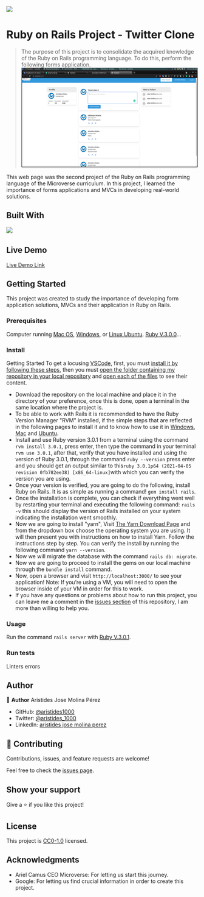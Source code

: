 ![](<https://img.shields.io/badge/-Ruby_on_Rails-rgb(255%2C%2000%2C%2000)?style=plastic&logo=ruby-on-rails>)

# Ruby on Rails Project - Twitter Clone

> The purpose of this project is to consolidate the acquired knowledge of the Ruby on Rails programming language. To do this, perform the following forms application.
> ![screenshot](./app_screenshot.png)

This web page was the second project of the Ruby on Rails programming language of the Microverse curriculum.
In this project, I learned the importance of forms applications and MVCs in developing real-world solutions.

## Built With

![](<https://img.shields.io/badge/-Ruby_on_Rails-rgb(255%2C%2000%2C%2000)?style=plastic&logo=ruby-on-rails>)

## Live Demo

[Live Demo Link](https://afternoon-gorge-29955.herokuapp.com/)

## Getting Started

This project was created to study the importance of developing form application solutions, MVCs and their application in Ruby on Rails.

### Prerequisites

Computer running [Mac OS](https://www.apple.com/macos/big-sur/), [Windows](https://www.microsoft.com/en-us/software-download/windows10), or [Linux Ubuntu](https://ubuntu.com/download). [Ruby V.3.0.0](https://www.ruby-lang.org/es/downloads/)...

### Install

Getting Started
To get a locusing [VSCode](https://code.visualstudio.com/), first, you must [install it by following these steps](https://code.visualstudio.com/docs), then you must [open the folder containing my repository in your local repository](https://thisdavej.com/right-click-on-windows-folder-and-open-with-visual-studio-code/#:~:text=You%20can%20now%20navigate%20to,with%20VS%20Code%E2%80%9D%20as%20well.) and [open each of the files](https://code.visualstudio.com/docs/editor/editingevolved) to see their content.

- Download the repository on the local machine and place it in the directory of your preference, once this is done, open a terminal in the same location where the project is.
- To be able to work with Rails it is recommended to have the Ruby Version Manager "RVM" installed, if the simple steps that are reflected in the following pages to install it and to know how to use it in [Windows](https://gist.github.com/kirkelifson/2611affe02ce56ae6b04), [Mac](https://nrogap.medium.com/install-rvm-in-macos-step-by-step-d3b3c236953b) and [Ubuntu](https://www.digitalocean.com/community/tutorials/how-to-install-ruby-on-rails-with-rvm-on-ubuntu-18-04).
- Install and use Ruby version 3.0.1 from a terminal using the command `rvm install 3.0.1`, press enter, then type the command in your terminal` rvm use 3.0.1`, after that, verify that you have installed and using the version of Ruby 3.0.1, through the command `ruby --version` press enter and you should get an output similar to this` ruby 3.0.1p64 (2021-04-05 revision 0fb782ee38) [x86_64-linux] `with which you can verify the version you are using.
- Once your version is verified, you are going to do the following, install Ruby on Rails. It is as simple as running a command! `gem install rails`.
- Once the installation is complete, you can check if everything went well by restarting your terminal and executing the following command: `rails -v` this should display the version of Rails installed on your system indicating the installation went smoothly.
- Now we are going to install "yarn", Visit [The Yarn Download Page](https://classic.yarnpkg.com/en/docs/install#windows-stable) and from the dropdown box choose the operating system you are using. It will then present you with instructions on how to install Yarn. Follow the instructions step by step. You can verify the install by running the following command `yarn --version`.
- Now we will migrate the database with the command `rails db: migrate`.
- Now we are going to proceed to install the gems on our local machine through the `bundle install` command.
- Now, open a browser and visit `http://localhost:3000/` to see your application! Note: If you’re using a VM, you will need to open the browser inside of your VM in order for this to work.
- If you have any questions or problems about how to run this project, you can leave me a comment in the [issues section](https://github.com/aristides1000/rails-forms/issues) of this repository, I am more than willing to help you.

### Usage

Run the command `rails server` with [Ruby V.3.0.1](https://www.ruby-lang.org/es/downloads/).

### Run tests

Linters errors

## Author

👤 **Author**
Aristides Jose Molina Pérez

- GitHub: [@aristides1000](https://github.com/aristides1000)
- Twitter: [@aristides_1000](https://twitter.com/@aristides_1000)
- LinkedIn: [aristides jose molina perez](https://www.linkedin.com/in/aristides-jose-molina-perez-09b0579a)

## 🤝 Contributing

Contributions, issues, and feature requests are welcome!

Feel free to check the [issues page](https://github.com/aristides1000/rails-forms/issues).

## Show your support

Give a ⭐️ if you like this project!

## License

This project is [CC0-1.0](LICENSE) licensed.

## Acknowledgments

- Ariel Camus CEO Microverse: For letting us start this journey.
- Google: For letting us find crucial information in order to create this project.
